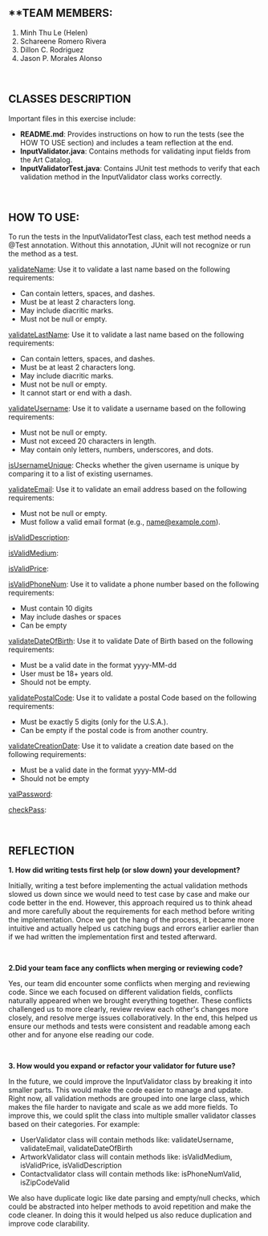 ## **TEAM MEMBERS:
1. Minh Thu Le (Helen)
2. Schareene Romero Rivera
3. Dillon C. Rodriguez
4. Jason P. Morales Alonso 

<br>

## **CLASSES DESCRIPTION**

Important files in this exercise include:
- **README.md**: Provides instructions on how to run the tests (see the HOW TO USE section) and includes a team reflection at the end.
- **InputValidator.java**: Contains methods for validating input fields from the Art Catalog.
- **InputValidatorTest.java**: Contains JUnit test methods to verify that each validation method in the InputValidator class works correctly.

<br>

## **HOW TO USE**:

To run the tests in the InputValidatorTest class, each test method needs a @Test annotation. Without this annotation, JUnit will not recognize or run the method as a test.

<ins>validateName</ins>: Use it to validate a last name based on the following requirements:
- Can contain letters, spaces, and dashes.
- Must be at least 2 characters long.
- May include diacritic marks.
- Must not be null or empty.

<ins>validateLastName</ins>: Use it to validate a last name based on the following requirements:
- Can contain letters, spaces, and dashes.
- Must be at least 2 characters long.
- May include diacritic marks.
- Must not be null or empty.
- It cannot start or end with a dash.

<ins>validateUsername</ins>: Use it to validate a username based on the following requirements:
- Must not be null or empty.
- Must not exceed 20 characters in length.
- May contain only letters, numbers, underscores, and dots.

<ins>isUsernameUnique</ins>: Checks whether the given username is unique by comparing it to a list of existing usernames.

<ins>validateEmail</ins>: Use it to validate an email address based on the following requirements:
- Must not be null or empty.
- Must follow a valid email format (e.g., name@example.com).

<ins>isValidDescription</ins>:

<ins>isValidMedium</ins>:

<ins>isValidPrice</ins>:

<ins>isValidPhoneNum</ins>: Use it to validate a phone number based on the following requirements:
- Must contain 10 digits
- May include dashes or spaces
- Can be empty

<ins>validateDateOfBirth</ins>: Use it to validate Date of Birth based on the following requirements:
- Must be a valid date in the format yyyy-MM-dd
- User must be 18+ years old. 
- Should not be empty.

<ins>validatePostalCode</ins>: Use it to validate a postal Code based on the following requirements:
- Must be exactly 5 digits (only for the U.S.A.). 
- Can be empty if the postal code is from another country.

<ins>validateCreationDate</ins>: Use it to validate a creation date based on the following requirements:
- Must be a valid date in the format yyyy-MM-dd
- Should not be empty

<ins>valPassword</ins>:

<ins>checkPass</ins>:



<br>

## **REFLECTION** 
**1. How did writing tests first help (or slow down) your development?**

Initially, writing a test before implementing the actual validation methods slowed us down since we would need to test case by case and make our code better in the end. However, this approach required us to think ahead and more carefully about the requirements for each method before writing the implementation. Once we got the hang of the process, it became more intuitive and actually helped us catching bugs and errors earlier earlier than if we had written the implementation first and tested afterward.

<br>

**2.Did your team face any conflicts when merging or reviewing code?** 

Yes, our team did encounter some conflicts when merging and reviewing code. Since we each focused on different validation fields, conflicts naturally appeared when we brought everything together. These conflicts challenged us to more clearly, review review each other's changes more closely, and resolve merge issues collaboratively. In the end, this helped us  ensure  our methods and tests were consistent and readable among each other and for anyone else reading our code.

<br>

**3. How would you expand or refactor your validator for future use?** 

In the future, we could improve the InputValidator class by breaking it into smaller parts. This would make the code easier to manage and update. Right now, all validation methods are grouped into one large class, which makes the file harder to navigate and scale as we add more fields. To improve this, we could split the class into multiple smaller validator classes based on their categories.
For example: 
- UserValidator class will contain methods like: validateUsername, validateEmail, validateDateOfBirth
- ArtworkValidator class will contain methods like: isValidMedium, isValidPrice, isValidDescription
- Contactvalidator class will contain methods like: isPhoneNumValid, isZipCodeValid

We also have duplicate logic like date parsing and empty/null checks, which  could be abstracted into helper methods to avoid repetition and make the code cleaner. In doing this it would helped us also reduce duplication and improve code clarability. 

